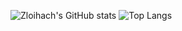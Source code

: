 ![Zloihach's GitHub stats](https://github-readme-stats.vercel.app/api?username=zloihach\&rank_icon=github&theme=onedark)
![Top Langs](https://github-readme-stats.vercel.app/api/top-langs/?username=zloihach)
<!---
zloihach/zloihach is a ✨ special ✨ repository because its `README.md` (this file) appears on your GitHub profile.
You can click the Preview link to take a look at your changes.
--->
